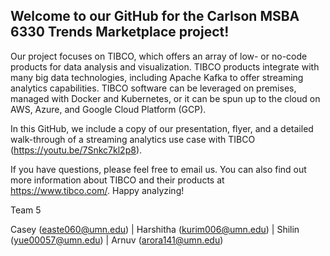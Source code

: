 ## Welcome to our GitHub for the Carlson MSBA 6330 Trends Marketplace project! 

Our project focuses on TIBCO, which offers an array of low- or no-code products for data analysis and visualization. TIBCO products integrate with many big data technologies, including Apache Kafka to offer streaming analytics capabilities. TIBCO software can be leveraged on premises, managed with Docker and Kubernetes, or it can be spun up to the cloud on AWS, Azure, and Google Cloud Platform (GCP). 

In this GitHub, we include a copy of our presentation, flyer, and a detailed walk-through of a streaming analytics use case with TIBCO (https://youtu.be/7Snkc7kl2p8).  

If you have questions, please feel free to email us. You can also find out more information about TIBCO and their products at https://www.tibco.com/. Happy analyzing!

Team 5  

Casey (easte060@umn.edu) | Harshitha (kurim006@umn.edu) | Shilin (yue00057@umn.edu) | Arnuv (arora141@umn.edu)

